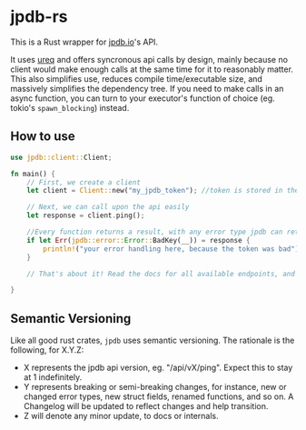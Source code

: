 # jpdb-rs

This is a Rust wrapper for [jpdb.io](https://www.jpdb.io/)'s API.

It uses [ureq](https://lib.rs/crates/ureq#readme-blocking-io-for-simplicity) and offers syncronous api calls by design, mainly because no client would make enough calls at the same time for it to reasonably matter. This also simplifies use, reduces compile time/executable size, and massively simplifies the dependency tree. If you need to make calls in an async function, you can turn to your executor's function of choice (eg. tokio's `spawn_blocking`) instead.

## How to use

```rust
use jpdb::client::Client;

fn main() {
    // First, we create a client
    let client = Client::new("my_jpdb_token"); //token is stored in the settings page

    // Next, we can call upon the api easily
    let response = client.ping();

    //Every function returns a result, with any error type jpdb can return
    if let Err(jpdb::error::Error::BadKey(__)) = response {
        println!("your error handling here, because the token was bad");
    }

    // That's about it! Read the docs for all available endpoints, and the error they'd return.

}
```

## Semantic Versioning

Like all good rust crates, `jpdb` uses semantic versioning. The rationale is the following, for X.Y.Z:

- X represents the jpdb api version, eg. "/api/vX/ping". Expect this to stay at 1 indefinitely.
- Y represents breaking or semi-breaking changes, for instance, new or changed error types, new struct fields, renamed functions, and so on. A Changelog will be updated to reflect changes and help transition.
- Z will denote any minor update, to docs or internals.
